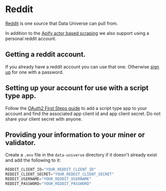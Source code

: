 # Reddit

[Reddit](https://reddit.com) is one source that Data Universe can pull from.

In addition to the [Apify actor based scraping](apify.md) we also support using a personal reddit account.

## Getting a reddit account.

If you already have a reddit account you can use that one. Otherwise [sign up](https://www.reddit.com/register/) for one with a password.

## Setting up your account for use with a script type app.

Follow the [OAuth2 First Steps guide](https://github.com/reddit-archive/reddit/wiki/OAuth2-Quick-Start-Example#first-steps) to add a script type app to your account and find the associated app client id and app client secret. Do not share your client secret with anyone.

## Providing your information to your miner or validator.

Create a `.env` file in the `data-universe` directory if it doesn't already exist and add the following to it:
```py
REDDIT_CLIENT_ID="YOUR_REDDIT_CLIENT_ID"
REDDIT_CLIENT_SECRET="YOUR_REDDIT_CLIENT_SECRET"
REDDIT_USERNAME="YOUR_REDDIT_USERNAME"
REDDIT_PASSWORD="YOUR_REDDIT_PASSWORD"
```